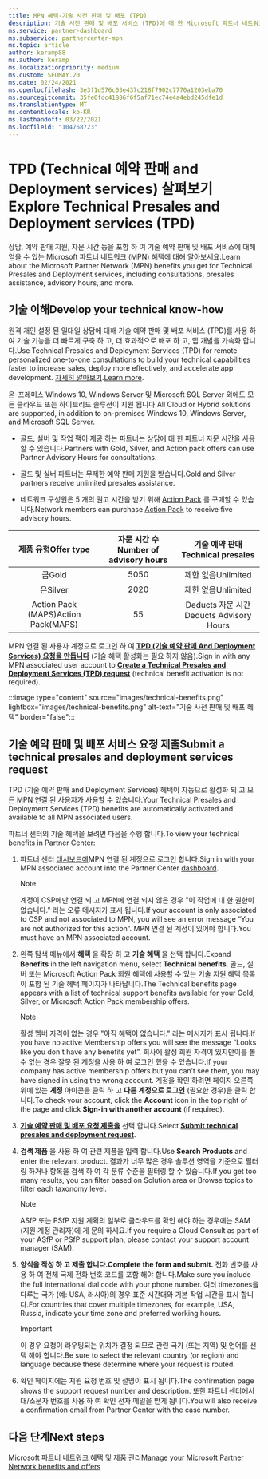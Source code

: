 ```yaml
---
title: MPN 혜택-기술 사전 판매 및 배포 (TPD)
description: 기술 사전 판매 및 배포 서비스 (TPD)에 대 한 Microsoft 파트너 네트워크 (MPN) 혜택 알아보기
ms.service: partner-dashboard
ms.subservice: partnercenter-mpn
ms.topic: article
author: keramp88
ms.author: keramp
ms.localizationpriority: medium
ms.custom: SEOMAY.20
ms.date: 02/24/2021
ms.openlocfilehash: 3e3f1d576c03e437c218f7902c7770a1203eba70
ms.sourcegitcommit: 35fe0fdc41886f6f5af71ec74e4a4ebd245dfe1d
ms.translationtype: MT
ms.contentlocale: ko-KR
ms.lasthandoff: 03/22/2021
ms.locfileid: "104768723"
---
```

# <a name="explore-technical-presales-and-deployment-services-tpd"></a><span data-ttu-id="aa745-103">TPD (Technical 예약 판매 and Deployment services) 살펴보기</span><span class="sxs-lookup"><span data-stu-id="aa745-103">Explore Technical Presales and Deployment services (TPD)</span></span> 

<span data-ttu-id="aa745-104">상담, 예약 판매 지원, 자문 시간 등을 포함 하 여 기술 예약 판매 및 배포 서비스에 대해 얻을 수 있는 Microsoft 파트너 네트워크 (MPN) 혜택에 대해 알아보세요.</span><span class="sxs-lookup"><span data-stu-id="aa745-104">Learn about the Microsoft Partner Network (MPN) benefits you get for Technical Presales and Deployment services, including consultations, presales assistance, advisory hours, and more.</span></span>

## <a name="develop-your-technical-know-how"></a><span data-ttu-id="aa745-105">기술 이해</span><span class="sxs-lookup"><span data-stu-id="aa745-105">Develop your technical know-how</span></span>

<span data-ttu-id="aa745-106">원격 개인 설정 된 일대일 상담에 대해 기술 예약 판매 및 배포 서비스 (TPD)를 사용 하 여 기술 기능을 더 빠르게 구축 하 고, 더 효과적으로 배포 하 고, 앱 개발을 가속화 합니다.</span><span class="sxs-lookup"><span data-stu-id="aa745-106">Use Technical Presales and Deployment Services (TPD) for remote personalized one-to-one consultations to build your technical capabilities faster to increase sales, deploy more effectively, and accelerate app development.</span></span> <span data-ttu-id="aa745-107">[자세히 알아보기](https://aka.ms/TPD).</span><span class="sxs-lookup"><span data-stu-id="aa745-107">[Learn more](https://aka.ms/TPD).</span></span>

<span data-ttu-id="aa745-108">온-프레미스 Windows 10, Windows Server 및 Microsoft SQL Server 외에도 모든 클라우드 또는 하이브리드 솔루션이 지원 됩니다.</span><span class="sxs-lookup"><span data-stu-id="aa745-108">All Cloud or Hybrid solutions are supported, in addition to on-premises Windows 10, Windows Server, and Microsoft SQL Server.</span></span> 

- <span data-ttu-id="aa745-109">골드, 실버 및 작업 팩이 제공 하는 파트너는 상담에 대 한 파트너 자문 시간을 사용할 수 있습니다.</span><span class="sxs-lookup"><span data-stu-id="aa745-109">Partners with Gold, Silver, and Action pack offers can use Partner Advisory Hours for consultations.</span></span> 

- <span data-ttu-id="aa745-110">골드 및 실버 파트너는 무제한 예약 판매 지원을 받습니다.</span><span class="sxs-lookup"><span data-stu-id="aa745-110">Gold and Silver partners receive unlimited presales assistance.</span></span> 

- <span data-ttu-id="aa745-111">네트워크 구성원은 5 개의 권고 시간을 받기 위해 [Action Pack](https://partner.microsoft.com/membership/action-pack) 를 구매할 수 있습니다.</span><span class="sxs-lookup"><span data-stu-id="aa745-111">Network members can purchase [Action Pack](https://partner.microsoft.com/membership/action-pack) to receive five advisory hours.</span></span>  

|     <span data-ttu-id="aa745-112">제품 유형</span><span class="sxs-lookup"><span data-stu-id="aa745-112">Offer type</span></span>    | <span data-ttu-id="aa745-113">자문 시간 수</span><span class="sxs-lookup"><span data-stu-id="aa745-113">Number of advisory hours</span></span> |   <span data-ttu-id="aa745-114">기술 예약 판매</span><span class="sxs-lookup"><span data-stu-id="aa745-114">Technical presales</span></span>   |
|:-----------------:|:------------------------:|:----------------------:|
|        <span data-ttu-id="aa745-115">금</span><span class="sxs-lookup"><span data-stu-id="aa745-115">Gold</span></span>       |            <span data-ttu-id="aa745-116">50</span><span class="sxs-lookup"><span data-stu-id="aa745-116">50</span></span>            |        <span data-ttu-id="aa745-117">제한 없음</span><span class="sxs-lookup"><span data-stu-id="aa745-117">Unlimited</span></span>       |
|       <span data-ttu-id="aa745-118">은</span><span class="sxs-lookup"><span data-stu-id="aa745-118">Silver</span></span>      |            <span data-ttu-id="aa745-119">20</span><span class="sxs-lookup"><span data-stu-id="aa745-119">20</span></span>            |        <span data-ttu-id="aa745-120">제한 없음</span><span class="sxs-lookup"><span data-stu-id="aa745-120">Unlimited</span></span>       |
| <span data-ttu-id="aa745-121">Action Pack (MAPS)</span><span class="sxs-lookup"><span data-stu-id="aa745-121">Action Pack(MAPS)</span></span> |             <span data-ttu-id="aa745-122">5</span><span class="sxs-lookup"><span data-stu-id="aa745-122">5</span></span>            | <span data-ttu-id="aa745-123">Deducts 자문 시간</span><span class="sxs-lookup"><span data-stu-id="aa745-123">Deducts Advisory Hours</span></span> |

<span data-ttu-id="aa745-124">MPN 연결 된 사용자 계정으로 로그인 하 여 **[TPD (기술 예약 판매 And Deployment Services) 요청을 만듭니다](https://partner.microsoft.com/dashboard/mpn/membership/benefits/technical/createadvisoryhours-servicerequest)** (기술 혜택 활성화는 필요 하지 않음).</span><span class="sxs-lookup"><span data-stu-id="aa745-124">Sign in with any MPN associated user account to **[Create a Technical Presales and Deployment Services (TPD) request](https://partner.microsoft.com/dashboard/mpn/membership/benefits/technical/createadvisoryhours-servicerequest)** (technical benefit activation is not required).</span></span>

:::image type="content" source="images/technical-benefits.png" lightbox="images/technical-benefits.png" alt-text="기술 사전 판매 및 배포 혜택" border="false":::

## <a name="submit-a-technical-presales-and-deployment-services-request"></a><span data-ttu-id="aa745-126">기술 예약 판매 및 배포 서비스 요청 제출</span><span class="sxs-lookup"><span data-stu-id="aa745-126">Submit a technical presales and deployment services request</span></span> 

<span data-ttu-id="aa745-127">TPD (기술 예약 판매 and Deployment Services) 혜택이 자동으로 활성화 되 고 모든 MPN 연결 된 사용자가 사용할 수 있습니다.</span><span class="sxs-lookup"><span data-stu-id="aa745-127">Your Technical Presales and Deployment Services (TPD) benefits are automatically activated and available to all MPN associated users.</span></span> 

<span data-ttu-id="aa745-128">파트너 센터의 기술 혜택을 보려면 다음을 수행 합니다.</span><span class="sxs-lookup"><span data-stu-id="aa745-128">To view your technical benefits in Partner Center:</span></span>

1. <span data-ttu-id="aa745-129">파트너 센터 [대시보드에](https://partner.microsoft.com/dashboard)MPN 연결 된 계정으로 로그인 합니다.</span><span class="sxs-lookup"><span data-stu-id="aa745-129">Sign in with your MPN associated account into the Partner Center [dashboard](https://partner.microsoft.com/dashboard).</span></span> 

   > [!NOTE]
   > <span data-ttu-id="aa745-130">계정이 CSP에만 연결 되 고 MPN에 연결 되지 않은 경우 "이 작업에 대 한 권한이 없습니다." 라는 오류 메시지가 표시 됩니다.</span><span class="sxs-lookup"><span data-stu-id="aa745-130">If your account is only associated to CSP and not associated to MPN, you will see an error message “You are not authorized for this action”.</span></span> <span data-ttu-id="aa745-131">MPN 연결 된 계정이 있어야 합니다.</span><span class="sxs-lookup"><span data-stu-id="aa745-131">You must have an MPN associated account.</span></span>

2. <span data-ttu-id="aa745-132">왼쪽 탐색 메뉴에서 **혜택** 을 확장 하 고 **기술 혜택** 을 선택 합니다.</span><span class="sxs-lookup"><span data-stu-id="aa745-132">Expand **Benefits** in the left navigation menu, select **Technical benefits**.</span></span> <span data-ttu-id="aa745-133">골드, 실버 또는 Microsoft Action Pack 회원 혜택에 사용할 수 있는 기술 지원 혜택 목록이 포함 된 기술 혜택 페이지가 나타납니다.</span><span class="sxs-lookup"><span data-stu-id="aa745-133">The Technical benefits page appears with a list of technical support benefits available for your Gold, Silver, or Microsoft Action Pack membership offers.</span></span> 

   > [!NOTE]
   > <span data-ttu-id="aa745-134">활성 멤버 자격이 없는 경우 "아직 혜택이 없습니다." 라는 메시지가 표시 됩니다.</span><span class="sxs-lookup"><span data-stu-id="aa745-134">If you have no active Membership offers you will see the message “Looks like you don't have any benefits yet”.</span></span> <span data-ttu-id="aa745-135">회사에 활성 회원 자격이 있지만이를 볼 수 없는 경우 잘못 된 계정을 사용 하 여 로그인 했을 수 있습니다.</span><span class="sxs-lookup"><span data-stu-id="aa745-135">If your company has active membership offers but you can’t see them, you may have signed in using the wrong account.</span></span> <span data-ttu-id="aa745-136">계정을 확인 하려면 페이지 오른쪽 위에 있는 **계정** 아이콘을 클릭 하 고 **다른 계정으로 로그인** (필요한 경우)을 클릭 합니다.</span><span class="sxs-lookup"><span data-stu-id="aa745-136">To check your account, click the **Account** icon in the top right of the page and click **Sign-in with another account** (if required).</span></span>

3. <span data-ttu-id="aa745-137">**[기술 예약 판매 및 배포 요청 제출을](https://partner.microsoft.com/dashboard/mpn/membership/benefits/technical/createadvisoryhours-servicerequest)** 선택 합니다.</span><span class="sxs-lookup"><span data-stu-id="aa745-137">Select **[Submit technical presales and deployment request](https://partner.microsoft.com/dashboard/mpn/membership/benefits/technical/createadvisoryhours-servicerequest)**.</span></span>

4. <span data-ttu-id="aa745-138">**검색 제품** 을 사용 하 여 관련 제품을 입력 합니다.</span><span class="sxs-lookup"><span data-stu-id="aa745-138">Use **Search Products** and enter the relevant product.</span></span> <span data-ttu-id="aa745-139">결과가 너무 많은 경우 솔루션 영역을 기준으로 필터링 하거나 항목을 검색 하 여 각 분류 수준을 필터링 할 수 있습니다.</span><span class="sxs-lookup"><span data-stu-id="aa745-139">If you get too many results, you can filter based on Solution area or Browse topics to filter each taxonomy level.</span></span>

   > [!NOTE]
   > <span data-ttu-id="aa745-140">ASfP 또는 PSfP 지원 계획의 일부로 클라우드를 확인 해야 하는 경우에는 SAM (지원 계정 관리자)에 게 문의 하세요.</span><span class="sxs-lookup"><span data-stu-id="aa745-140">If you require a Cloud Consult as part of your ASfP or PSfP support plan, please contact your support account manager (SAM).</span></span>

5. <span data-ttu-id="aa745-141">**양식을 작성 하 고 제출 합니다.**</span><span class="sxs-lookup"><span data-stu-id="aa745-141">**Complete the form and submit.**</span></span> <span data-ttu-id="aa745-142">전화 번호를 사용 하 여 전체 국제 전화 번호 코드를 포함 해야 합니다.</span><span class="sxs-lookup"><span data-stu-id="aa745-142">Make sure you include the full international dial code with your phone number.</span></span> <span data-ttu-id="aa745-143">여러 timezones을 다루는 국가 (예: USA, 러시아)의 경우 표준 시간대와 기본 작업 시간을 표시 합니다.</span><span class="sxs-lookup"><span data-stu-id="aa745-143">For countries that cover multiple timezones,  for example, USA, Russia, indicate your time zone and preferred working hours.</span></span>

   > [!IMPORTANT]
   > <span data-ttu-id="aa745-144">이 경우 요청이 라우팅되는 위치가 결정 되므로 관련 국가 (또는 지역) 및 언어를 선택 해야 합니다.</span><span class="sxs-lookup"><span data-stu-id="aa745-144">Be sure to select the relevant country (or region) and language because these determine where your request is routed.</span></span>

6. <span data-ttu-id="aa745-145">확인 페이지에는 지원 요청 번호 및 설명이 표시 됩니다.</span><span class="sxs-lookup"><span data-stu-id="aa745-145">The confirmation page shows the support request number and description.</span></span> <span data-ttu-id="aa745-146">또한 파트너 센터에서 대/소문자 번호를 사용 하 여 확인 전자 메일을 받게 됩니다.</span><span class="sxs-lookup"><span data-stu-id="aa745-146">You will also receive a confirmation email from Partner Center with the case number.</span></span>

## <a name="next-steps"></a><span data-ttu-id="aa745-147">다음 단계</span><span class="sxs-lookup"><span data-stu-id="aa745-147">Next steps</span></span>

[<span data-ttu-id="aa745-148">Microsoft 파트너 네트워크 혜택 및 제품 관리</span><span class="sxs-lookup"><span data-stu-id="aa745-148">Manage your Microsoft Partner Network benefits and offers</span></span>](manage-your-partner-network-benefits.md)
